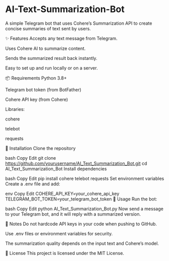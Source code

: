 # AI-Text-Summarization-Bot
A simple Telegram bot that uses Cohere’s Summarization API to create concise summaries of text sent by users.

✨ Features
Accepts any text message from Telegram.

Uses Cohere AI to summarize content.

Sends the summarized result back instantly.

Easy to set up and run locally or on a server.

📦 Requirements
Python 3.8+

Telegram bot token (from BotFather)

Cohere API key (from Cohere)

Libraries:

cohere

telebot

requests

🔧 Installation
Clone the repository

bash
Copy
Edit
git clone https://github.com/yourusername/AI_Text_Summarization_Bot.git
cd AI_Text_Summarization_Bot
Install dependencies

bash
Copy
Edit
pip install cohere telebot requests
Set environment variables
Create a .env file and add:

env
Copy
Edit
COHERE_API_KEY=your_cohere_api_key
TELEGRAM_BOT_TOKEN=your_telegram_bot_token
🚀 Usage
Run the bot:

bash
Copy
Edit
python AI_Text_Summarization_Bot.py
Now send a message to your Telegram bot, and it will reply with a summarized version.

📌 Notes
Do not hardcode API keys in your code when pushing to GitHub.

Use .env files or environment variables for security.

The summarization quality depends on the input text and Cohere’s model.

📄 License
This project is licensed under the MIT License.
